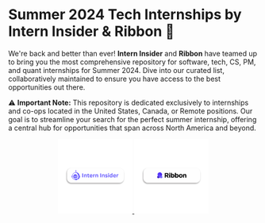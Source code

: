 # Summer 2024 Tech Internships by Intern Insider & Ribbon 🌟

We're back and better than ever! **Intern Insider** and **Ribbon** have teamed up to bring you the most comprehensive repository for software, tech, CS, PM, and quant internships for Summer 2024. Dive into our curated list, collaboratively maintained to ensure you have access to the best opportunities out there.

⚠️ **Important Note:** This repository is dedicated exclusively to internships and co-ops located in the United States, Canada, or Remote positions. Our goal is to streamline your search for the perfect summer internship, offering a central hub for opportunities that span across North America and beyond.

<p align="center">
  <a href="https://www.interninsider.me/">
    <img src="data/interninsiderbutton.png" alt="Subscribe to Intern Insider" style="width:150px;"/>
  </a>
  <a href="https://www.ribbon.cool/">
    <img src="data/ribbonbutton.png" alt="Sign Up for Ribbon" style="width:150px;"/>
  </a>
</p>

